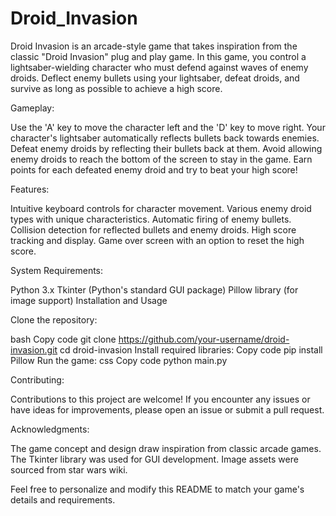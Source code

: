 # Droid_Invasion

Droid Invasion is an arcade-style game that takes inspiration from the classic "Droid Invasion" plug and play game. In this game, you control a lightsaber-wielding character who must defend against waves of enemy droids. Deflect enemy bullets using your lightsaber, defeat droids, and survive as long as possible to achieve a high score.

Gameplay:

Use the 'A' key to move the character left and the 'D' key to move right.
Your character's lightsaber automatically reflects bullets back towards enemies.
Defeat enemy droids by reflecting their bullets back at them.
Avoid allowing enemy droids to reach the bottom of the screen to stay in the game.
Earn points for each defeated enemy droid and try to beat your high score!

Features:

Intuitive keyboard controls for character movement.
Various enemy droid types with unique characteristics.
Automatic firing of enemy bullets.
Collision detection for reflected bullets and enemy droids.
High score tracking and display.
Game over screen with an option to reset the high score.

System Requirements:

Python 3.x
Tkinter (Python's standard GUI package)
Pillow library (for image support)
Installation and Usage

Clone the repository:

bash
Copy code
git clone https://github.com/your-username/droid-invasion.git
cd droid-invasion
Install required libraries:
Copy code
pip install Pillow
Run the game:
css
Copy code
python main.py

Contributing:

Contributions to this project are welcome! If you encounter any issues or have ideas for improvements, please open an issue or submit a pull request.

Acknowledgments:

The game concept and design draw inspiration from classic arcade games.
The Tkinter library was used for GUI development.
Image assets were sourced from star wars wiki.

Feel free to personalize and modify this README to match your game's details and requirements.
